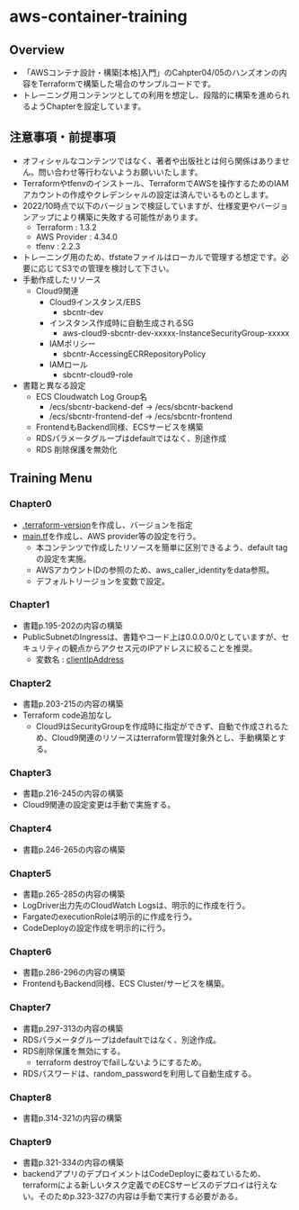 # aws-container-training

## Overview
- 「AWSコンテナ設計・構築[本格]入門」のCahpter04/05のハンズオンの内容をTerraformで構築した場合のサンプルコードです。
- トレーニング用コンテンツとしての利用を想定し、段階的に構築を進められるようChapterを設定しています。

## 注意事項・前提事項
- オフィシャルなコンテンツではなく、著者や出版社とは何ら関係はありません。問い合わせ等行わないようお願いいたします。
- Terraformやtfenvのインストール、TerraformでAWSを操作するためのIAMアカウントの作成やクレデンシャルの設定は済んでいるものとします。
- 2022/10時点で以下のバージョンで検証していますが、仕様変更やバージョンアップにより構築に失敗する可能性があります。
  - Terraform : 1.3.2
  - AWS Provider : 4.34.0
  - tfenv : 2.2.3
- トレーニング用のため、tfstateファイルはローカルで管理する想定です。必要に応じてS3での管理を検討して下さい。
- 手動作成したリソース
  - Cloud9関連
    - Cloud9インスタンス/EBS
      - sbcntr-dev
    - インスタンス作成時に自動生成されるSG
      - aws-cloud9-sbcntr-dev-xxxxx-InstanceSecurityGroup-xxxxx
    - IAMポリシー
      - sbcntr-AccessingECRRepositoryPolicy
    - IAMロール
      - sbcntr-cloud9-role
- 書籍と異なる設定
  - ECS Cloudwatch Log Group名
    - /ecs/sbcntr-backend-def -> /ecs/sbcntr-backend
    - /ecs/sbcntr-frontend-def -> /ecs/sbcntr-frontend
  - FrontendもBackend同様、ECSサービスを構築
  - RDSパラメータグループはdefaultではなく、別途作成
  - RDS 削除保護を無効化

## Training Menu
### Chapter0
- [.terraform-version](./.terraform-version)を作成し、バージョンを指定
- [main.tf](./main.tf)を作成し、AWS provider等の設定を行う。
  - 本コンテンツで作成したリソースを簡単に区別できるよう、default tagの設定を実施。
  - AWSアカウントIDの参照のため、aws_caller_identityをdata参照。
  - デフォルトリージョンを変数で設定。

### Chapter1
- 書籍p.195-202の内容の構築
- PublicSubnetのIngressは、書籍やコード上は0.0.0.0/0としていますが、セキュリティの観点からアクセス元のIPアドレスに絞ることを推奨。
  - 変数名 : [clientIpAddress](./main.tf#L26-L27)

### Chapter2
- 書籍p.203-215の内容の構築
- Terraform code追加なし
  - Cloud9はSecurityGroupを作成時に指定ができず、自動で作成されるため、Cloud9関連のリソースはterraform管理対象外とし、手動構築とする。

### Chapter3
- 書籍p.216-245の内容の構築
- Cloud9関連の設定変更は手動で実施する。

### Chapter4
- 書籍p.246-265の内容の構築

### Chapter5
- 書籍p.265-285の内容の構築
- LogDriver出力先のCloudWatch Logsは、明示的に作成を行う。
- FargateのexecutionRoleは明示的に作成を行う。
- CodeDeployの設定作成を明示的に行う。

### Chapter6
- 書籍p.286-296の内容の構築
- FrontendもBackend同様、ECS Cluster/サービスを構築。

### Chapter7
- 書籍p.297-313の内容の構築
- RDSパラメータグループはdefaultではなく、別途作成。
- RDS削除保護を無効にする。
  - terraform destroyでfailしないようにするため。
- RDSパスワードは、random_passwordを利用して自動生成する。 

### Chapter8
- 書籍p.314-321の内容の構築

### Chapter9
- 書籍p.321-334の内容の構築
- backendアプリのデプロイメントはCodeDeployに委ねているため、terraformによる新しいタスク定義でのECSサービスのデプロイは行えない。そのためp.323-327の内容は手動で実行する必要がある。
